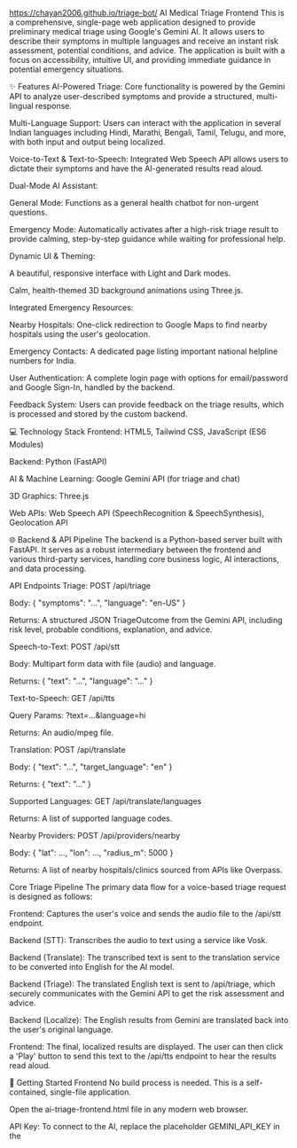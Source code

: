 https://chayan2006.github.io/triage-bot/
AI Medical Triage Frontend
This is a comprehensive, single-page web application designed to provide preliminary medical triage using Google's Gemini AI. It allows users to describe their symptoms in multiple languages and receive an instant risk assessment, potential conditions, and advice. The application is built with a focus on accessibility, intuitive UI, and providing immediate guidance in potential emergency situations.

✨ Features
AI-Powered Triage: Core functionality is powered by the Gemini API to analyze user-described symptoms and provide a structured, multi-lingual response.

Multi-Language Support: Users can interact with the application in several Indian languages including Hindi, Marathi, Bengali, Tamil, Telugu, and more, with both input and output being localized.

Voice-to-Text & Text-to-Speech: Integrated Web Speech API allows users to dictate their symptoms and have the AI-generated results read aloud.

Dual-Mode AI Assistant:

General Mode: Functions as a general health chatbot for non-urgent questions.

Emergency Mode: Automatically activates after a high-risk triage result to provide calming, step-by-step guidance while waiting for professional help.

Dynamic UI & Theming:

A beautiful, responsive interface with Light and Dark modes.

Calm, health-themed 3D background animations using Three.js.

Integrated Emergency Resources:

Nearby Hospitals: One-click redirection to Google Maps to find nearby hospitals using the user's geolocation.

Emergency Contacts: A dedicated page listing important national helpline numbers for India.

User Authentication: A complete login page with options for email/password and Google Sign-In, handled by the backend.

Feedback System: Users can provide feedback on the triage results, which is processed and stored by the custom backend.

💻 Technology Stack
Frontend: HTML5, Tailwind CSS, JavaScript (ES6 Modules)

Backend: Python (FastAPI)

AI & Machine Learning: Google Gemini API (for triage and chat)

3D Graphics: Three.js

Web APIs: Web Speech API (SpeechRecognition & SpeechSynthesis), Geolocation API

🌐 Backend & API Pipeline
The backend is a Python-based server built with FastAPI. It serves as a robust intermediary between the frontend and various third-party services, handling core business logic, AI interactions, and data processing.

API Endpoints
Triage: POST /api/triage

Body: { "symptoms": "...", "language": "en-US" }

Returns: A structured JSON TriageOutcome from the Gemini API, including risk level, probable conditions, explanation, and advice.

Speech-to-Text: POST /api/stt

Body: Multipart form data with file (audio) and language.

Returns: { "text": "...", "language": "..." }

Text-to-Speech: GET /api/tts

Query Params: ?text=...&language=hi

Returns: An audio/mpeg file.

Translation: POST /api/translate

Body: { "text": "...", "target_language": "en" }

Returns: { "text": "..." }

Supported Languages: GET /api/translate/languages

Returns: A list of supported language codes.

Nearby Providers: POST /api/providers/nearby

Body: { "lat": ..., "lon": ..., "radius_m": 5000 }

Returns: A list of nearby hospitals/clinics sourced from APIs like Overpass.

Core Triage Pipeline
The primary data flow for a voice-based triage request is designed as follows:

Frontend: Captures the user's voice and sends the audio file to the /api/stt endpoint.

Backend (STT): Transcribes the audio to text using a service like Vosk.

Backend (Translate): The transcribed text is sent to the translation service to be converted into English for the AI model.

Backend (Triage): The translated English text is sent to /api/triage, which securely communicates with the Gemini API to get the risk assessment and advice.

Backend (Localize): The English results from Gemini are translated back into the user's original language.

Frontend: The final, localized results are displayed. The user can then click a 'Play' button to send this text to the /api/tts endpoint to hear the results read aloud.

🚀 Getting Started
Frontend
No build process is needed. This is a self-contained, single-file application.

Open the ai-triage-frontend.html file in any modern web browser.

API Key: To connect to the AI, replace the placeholder GEMINI_API_KEY in the <script> section with your actual Google Gemini API key.

Backend URL: Ensure the fetch calls in the JavaScript point to the correct URL where your Python backend is running.

Backend
Set up the Python FastAPI server as described in its own repository/documentation.

Ensure all the API endpoints listed in the "Backend & API Pipeline" section are running and accessible from the frontend.

⚠️ Disclaimer
This application is intended for informational purposes only and is not a substitute for professional medical advice, diagnosis, or treatment. Always seek the advice of your physician or other qualified health provider with any questions you may have regarding a medical condition.
